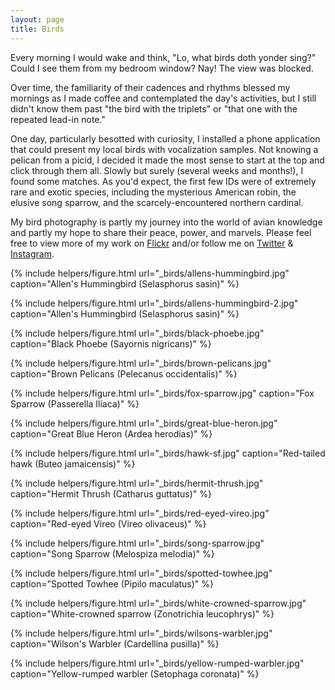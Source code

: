 ```yaml
---
layout: page
title: Birds
---
```


Every morning I would wake and think, "Lo, what birds doth yonder sing?" Could I see them from my bedroom window? Nay! The view was blocked.

Over time, the familiarity of their cadences and rhythms blessed my mornings as I made coffee and contemplated the day's activities, but I still didn't know them past "the bird with the triplets" or "that one with the repeated lead-in note."
 
 One day, particularly besotted with curiosity, I installed a phone application that could present my local birds with vocalization samples. Not knowing a pelican from a picid, I decided it made the most sense to start at the top and click through them all. Slowly but surely (several weeks and months!), I found some matches. As you'd expect, the first few IDs were of extremely rare and exotic species, including the mysterious American robin, the elusive song sparrow, and the scarcely-encountered northern cardinal.
 
My bird photography is partly my journey into the world of avian knowledge and partly my hope to share their peace, power, and marvels. Please feel free to view more of my work on [Flickr](https://www.flickr.com/photos/semitone/) and/or follow me on [Twitter](https://twitter.com/cozywigwam) & [Instagram](https://www.instagram.com/sinistrocular/).

{% include helpers/figure.html
url="_birds/allens-hummingbird.jpg"
caption="Allen's Hummingbird (<span>Selasphorus sasin</span>)" %}

{% include helpers/figure.html
url="_birds/allens-hummingbird-2.jpg"
caption="Allen's Hummingbird (<span>Selasphorus sasin</span>)" %}

{% include helpers/figure.html
url="_birds/black-phoebe.jpg"
caption="Black Phoebe (<span>Sayornis nigricans</span>)" %}

{% include helpers/figure.html
url="_birds/brown-pelicans.jpg"
caption="Brown Pelicans (<span>Pelecanus occidentalis</span>)" %}

{% include helpers/figure.html
url="_birds/fox-sparrow.jpg"
caption="Fox Sparrow (<span>Passerella Iliaca</span>)" %}

{% include helpers/figure.html
url="_birds/great-blue-heron.jpg"
caption="Great Blue Heron (<span>Ardea herodias</span>)" %}

{% include helpers/figure.html
url="_birds/hawk-sf.jpg"
caption="Red-tailed hawk (<span>Buteo jamaicensis</span>)" %}

{% include helpers/figure.html
url="_birds/hermit-thrush.jpg"
caption="Hermit Thrush (<span>Catharus guttatus</span>)" %}

{% include helpers/figure.html
url="_birds/red-eyed-vireo.jpg"
caption="Red-eyed Vireo (<span>Vireo olivaceus</span>)" %}

{% include helpers/figure.html
url="_birds/song-sparrow.jpg"
caption="Song Sparrow (<span>Melospiza melodia</span>)" %}

{% include helpers/figure.html
url="_birds/spotted-towhee.jpg"
caption="Spotted Towhee (<span>Pipilo maculatus</span>)" %}

{% include helpers/figure.html
url="_birds/white-crowned-sparrow.jpg"
caption="White-crowned sparrow (<span>Zonotrichia leucophrys</span>)" %}

{% include helpers/figure.html
url="_birds/wilsons-warbler.jpg"
caption="Wilson's Warbler (<span>Cardellina pusilla</span>)" %}

{% include helpers/figure.html
url="_birds/yellow-rumped-warbler.jpg"
caption="Yellow-rumped warbler (<span>Setophaga coronata</span>)" %}



